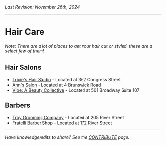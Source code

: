 
_Last Revision: November 26th, 2024_

---
# Hair Care
###### Note: There are a lot of places to get your hair cut or styled, these are a select few of them!
## Hair Salons
* [Trixie's Hair Studio](https://www.yelp.com/biz/trixies-hair-studio-troy) - Located at 362 Congress Street
* [Ann's Salon](https://www.yelp.com/biz/anns-salon-troy) - Located at 4 Brunswick Road
* [Vibe: A Beauty Collective](https://vibebeautycollective.com/) - Located at 501 Broadway Suite 107

## Barbers
* [Troy Grooming Company](https://www.yelp.com/biz/troy-grooming-troy-3) - Located at 205 River Street
* [Fratelli Barber Shop](https://www.instagram.com/fratelli.barbershop/?utm_medium=copy_link) - Located at 172 River Street


---
_Have knowledge/edits to share? See the [CONTRIBUTE](../../CONTRIBUTE.md) page._